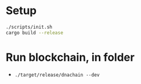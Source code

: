 # Setup

```bash
./scripts/init.sh
cargo build --release
```

# Run blockchain, in folder

* ```./target/release/dnachain --dev```

